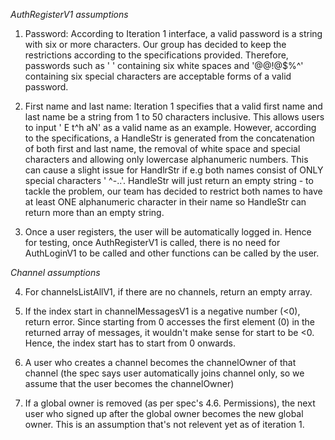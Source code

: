 *AuthRegisterV1 assumptions*

1. Password:
  According to Iteration 1 interface, a valid password is a string with six or more characters. Our group
  has decided to keep the restrictions according to the specifications provided. Therefore, passwords such
  as '      ' containing six white spaces and '@@!@$%^' containing six special characters are acceptable forms of a valid password.

2. First name and last name:
  Iteration 1 specifies that a valid first name and last name be a string from 1 to 50 characters inclusive. 
  This allows users to input ' E t^h aN' as a valid name as an example. However, according to the specifications, 
  a HandleStr is generated from the concatenation of both first and last name, the removal of white space and special characters 
  and allowing only lowercase alphanumeric numbers. This can cause a slight issue for HandlrStr if e.g both names consist of ONLY 
  special characters ' ^-..'. HandleStr will just return an empty string - to tackle the problem, our team has decided to restrict 
  both names to have at least ONE alphanumeric character in their name so HandleStr can return more than an empty string.

3. Once a user registers, the user will be automatically logged in. Hence for testing, once AuthRegisterV1 is called, 
  there is no need for AuthLoginV1 to be called and other functions can be called by the user. 

*Channel assumptions*

4. For channelsListAllV1, if there are no channels, return an empty array. 

5. If the index start in channelMessagesV1 is a negative number (<0), return error. Since starting from 0 accesses the first element (0) 
  in the returned array of messages, it wouldn't make sense for start to be <0. Hence, the index start has to start from 0 onwards.

6. A user who creates a channel becomes the channelOwner of that channel (the spec says user automatically joins channel only, so we 
  assume that the user becomes the channelOwner)

7. If a global owner is removed (as per spec's 4.6. Permissions), the next user who signed up after the global owner becomes the new global 
  owner. This is an assumption that's not relevent yet as of iteration 1.  
